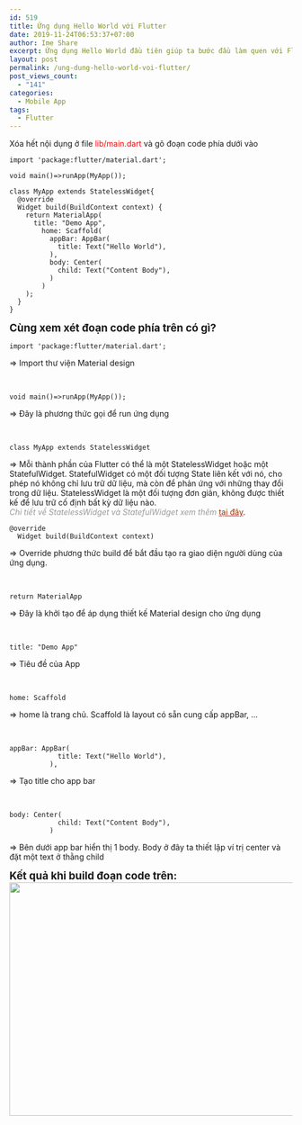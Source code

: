```yaml
---
id: 519
title: Ứng dụng Hello World với Flutter
date: 2019-11-24T06:53:37+07:00
author: Ime Share
excerpt: Ứng dụng Hello World đầu tiên giúp ta bước đầu làm quen với Flutter để bắt đầu hành trình tu luyện các tầng cao hơn về Flutter.
layout: post
permalink: /ung-dung-hello-world-voi-flutter/
post_views_count:
  - "141"
categories:
  - Mobile App
tags:
  - Flutter
---
```

Xóa hết nội dụng ở file <span style="color: #ff0000;">lib/main.dart</span> và gõ đoạn code phía dưới vào

```
import 'package:flutter/material.dart';

void main()=>runApp(MyApp());

class MyApp extends StatelessWidget{
  @override
  Widget build(BuildContext context) {
    return MaterialApp(
      title: "Demo App",
        home: Scaffold(
          appBar: AppBar(
            title: Text("Hello World"),
          ),
          body: Center(
            child: Text("Content Body"),
          )
        )
    );
  }
}
```

<span style="font-size: 14pt;"><strong>Cùng xem xét đoạn code phía trên có gì?</strong></span>

```
import 'package:flutter/material.dart';
```

=> Import thư viện Material design

&nbsp;

```
void main()=>runApp(MyApp());
```

=> Đây là phương thức gọi để run ứng dụng

&nbsp;

```
class MyApp extends StatelessWidget
```

=> Mỗi thành phần của Flutter có thể là một StatelessWidget hoặc một StatefulWidget. StatefulWidget có một đối tượng State liên kết với nó, cho phép nó không chỉ lưu trữ dữ liệu, mà còn để phản ứng với những thay đổi trong dữ liệu. StatelessWidget là một đối tượng đơn giản, không được thiết kế để lưu trữ cố định bất kỳ dữ liệu nào.  
<span style="color: #999999;"><em>Chi tiết về StatelessWidget và StatefulWidget xem thêm</em></span> <a style="color: red;" href="https://anhkevin.github.io/posts/statelesswidget-va-statefulwidget-trong-flutter-la-gi/"><span style="color: #993300;">tại đây</span></a>.

```
@override
  Widget build(BuildContext context) 
```

=> Override phương thức build để bắt đầu tạo ra giao diện người dùng của ứng dụng.

&nbsp;

```
return MaterialApp
```

=> Đây là khởi tạo để áp dụng thiết kế Material design cho ứng dụng

&nbsp;

```
title: "Demo App"
```

=> Tiêu đề của App

&nbsp;

```
home: Scaffold
```

=> home là trang chủ. Scaffold là layout có sẵn cung cấp appBar, &#8230;

&nbsp;

```
appBar: AppBar(
            title: Text("Hello World"),
          ),

```

=> Tạo title cho app bar

&nbsp;

```
body: Center(
            child: Text("Content Body"),
          )

```

=> Bên dưới app bar hiển thị 1 body. Body ở đây ta thiết lập ví trị center và đặt một text ở thằng child

<span style="font-size: 14pt;"><strong>Kết quả khi build đoạn code trên:</strong></span>  
[<img class="aligncenter wp-image-521 size-full" src="https://anhkevin.github.io/assets/img/uploads/2019/11/flutter-run-hello-work-share-blog.png" alt="" width="689" height="415" srcset="https://anhkevin.github.io/assets/img/uploads/2019/11/flutter-run-hello-work-share-blog.png 689w, https://anhkevin.github.io/assets/img/uploads/2019/11/flutter-run-hello-work-share-blog-300x181.png 300w, https://anhkevin.github.io/assets/img/uploads/2019/11/flutter-run-hello-work-share-blog-150x90.png 150w" sizes="(max-width: 689px) 100vw, 689px" />](https://anhkevin.github.io/assets/img/uploads/2019/11/flutter-run-hello-work-share-blog.png)
